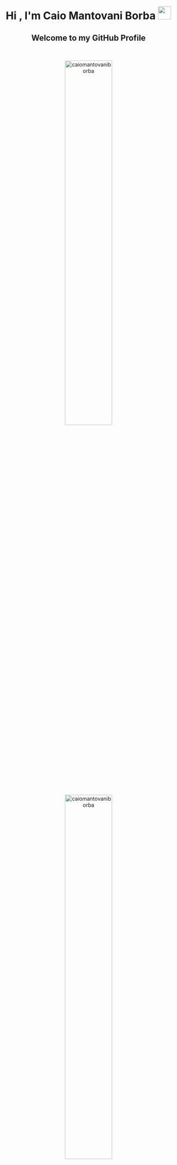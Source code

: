 <h1 align="center"><b>Hi , I'm Caio Mantovani Borba </b><img src="https://media.giphy.com/media/hvRJCLFzcasrR4ia7z/giphy.gif" width="35"></h1>
<h2 align="center">Welcome to my GitHub Profile</h2>
</br>

<p align="center"> <img width="50%" src="https://github-readme-stats-sigma-five.vercel.app/api?username=caiomantovaniborba&count_private=true&include_all_commits&show_icons=true&theme=dracula" alt="caiomantovaniborba" /> </p>

<p align="center"> <img width="50%" src="https://github-readme-streak-stats.herokuapp.com/?user=caiomantovaniborba&theme=dracula" alt="caiomantovaniborba" /> </p>

<p align="center"> <img width="50%" src="https://github-readme-stats-sigma-five.vercel.app/api/top-langs/?username=caiomantovaniborba&count_private=true&include_all_commits=true&layout=compact&langs_count=8&hide=html,css&theme=dracula" alt="caiomantovaniborba" /> </p>
